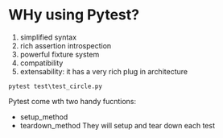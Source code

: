 # WHy using Pytest?
1. simplified syntax
1. rich assertion introspection
1. powerful fixture system
1. compatibility
1. extensability: it has a very rich plug in architecture

```
pytest test\test_circle.py
```
Pytest come wth two handy fucntions:
- setup_method
- teardown_method
They will setup and tear down each test

